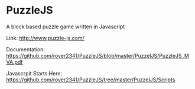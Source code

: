 # PuzzleJS

A block based puzzle game written in Javascript

Link: http://www.puzzle-js.com/

Documentation: https://github.com/rover2341/PuzzleJS/blob/master/PuzzelJS/PuzzleJS_MVA.pdf

Javascrpit Starts Here: https://github.com/rover2341/PuzzleJS/tree/master/PuzzelJS/Scripts
